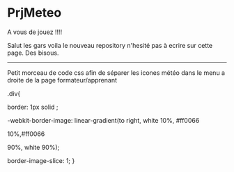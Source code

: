 # PrjMeteo
A vous de jouez !!!!

Salut les gars voila le nouveau repository n'hesité pas à ecrire sur cette page. Des bisous.

_____________________________________________________________________________________________________________________________________________________
Petit morceau de code css afin de séparer les icones météo dans le menu a droite de la page formateur/apprenant

.div{

border: 1px solid ;

-webkit-border-image: linear-gradient(to right, white 10%, #ff0066

10%,#ff0066

90%, white 90%);

border-image-slice: 1;
}

